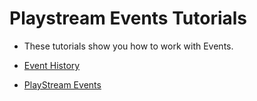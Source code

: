 # Playstream Events Tutorials

- These tutorials show you how to work with Events.

- [Event History](event-history.md)
- [PlayStream Events](playstream-events.md)
